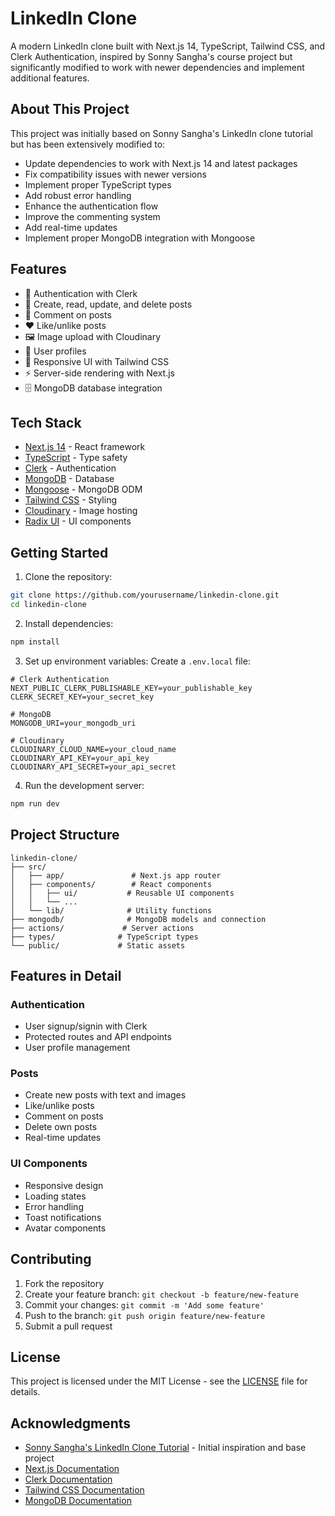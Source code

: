 # LinkedIn Clone

A modern LinkedIn clone built with Next.js 14, TypeScript, Tailwind CSS, and Clerk Authentication, inspired by Sonny Sangha's course project but significantly modified to work with newer dependencies and implement additional features.

## About This Project

This project was initially based on Sonny Sangha's LinkedIn clone tutorial but has been extensively modified to:
- Update dependencies to work with Next.js 14 and latest packages
- Fix compatibility issues with newer versions
- Implement proper TypeScript types
- Add robust error handling
- Enhance the authentication flow
- Improve the commenting system
- Add real-time updates
- Implement proper MongoDB integration with Mongoose

## Features

- 🔐 Authentication with Clerk
- 📝 Create, read, update, and delete posts
- 💬 Comment on posts
- ❤️ Like/unlike posts
- 🖼️ Image upload with Cloudinary
- 👤 User profiles
- 🎨 Responsive UI with Tailwind CSS
- ⚡ Server-side rendering with Next.js
- 🗄️ MongoDB database integration

## Tech Stack

- [Next.js 14](https://nextjs.org/) - React framework
- [TypeScript](https://www.typescriptlang.org/) - Type safety
- [Clerk](https://clerk.dev/) - Authentication
- [MongoDB](https://www.mongodb.com/) - Database
- [Mongoose](https://mongoosejs.com/) - MongoDB ODM
- [Tailwind CSS](https://tailwindcss.com/) - Styling
- [Cloudinary](https://cloudinary.com/) - Image hosting
- [Radix UI](https://www.radix-ui.com/) - UI components

## Getting Started

1. Clone the repository:
```bash
git clone https://github.com/yourusername/linkedin-clone.git
cd linkedin-clone
```

2. Install dependencies:
```bash
npm install
```

3. Set up environment variables:
Create a `.env.local` file:
```env
# Clerk Authentication
NEXT_PUBLIC_CLERK_PUBLISHABLE_KEY=your_publishable_key
CLERK_SECRET_KEY=your_secret_key

# MongoDB
MONGODB_URI=your_mongodb_uri

# Cloudinary
CLOUDINARY_CLOUD_NAME=your_cloud_name
CLOUDINARY_API_KEY=your_api_key
CLOUDINARY_API_SECRET=your_api_secret
```

4. Run the development server:
```bash
npm run dev
```

## Project Structure

```
linkedin-clone/
├── src/
│   ├── app/               # Next.js app router
│   ├── components/        # React components
│   │   ├── ui/           # Reusable UI components
│   │   └── ...          
│   └── lib/              # Utility functions
├── mongodb/              # MongoDB models and connection
├── actions/             # Server actions
├── types/              # TypeScript types
└── public/             # Static assets
```

## Features in Detail

### Authentication
- User signup/signin with Clerk
- Protected routes and API endpoints
- User profile management

### Posts
- Create new posts with text and images
- Like/unlike posts
- Comment on posts
- Delete own posts
- Real-time updates

### UI Components
- Responsive design
- Loading states
- Error handling
- Toast notifications
- Avatar components

## Contributing

1. Fork the repository
2. Create your feature branch: `git checkout -b feature/new-feature`
3. Commit your changes: `git commit -m 'Add some feature'`
4. Push to the branch: `git push origin feature/new-feature`
5. Submit a pull request

## License

This project is licensed under the MIT License - see the [LICENSE](LICENSE) file for details.

## Acknowledgments

- [Sonny Sangha's LinkedIn Clone Tutorial](https://youtube.com/@sonnysangha) - Initial inspiration and base project
- [Next.js Documentation](https://nextjs.org/docs)
- [Clerk Documentation](https://clerk.dev/docs)
- [Tailwind CSS Documentation](https://tailwindcss.com/docs)
- [MongoDB Documentation](https://docs.mongodb.com/)